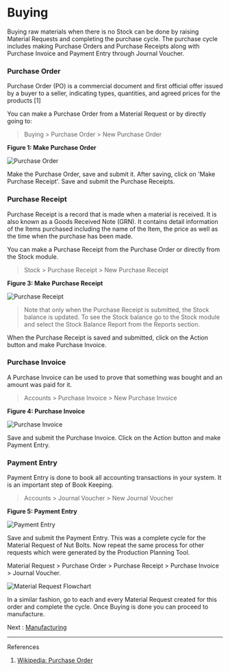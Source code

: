 # Buying

<p class="lead"> Buying raw materials when there is no Stock can be done by raising Material Requests and completing the purchase cycle. The purchase cycle includes making Purchase Orders and Purchase Receipts along with Purchase Invoice and Payment Entry through Journal Voucher.</p>

### Purchase Order

Purchase Order (PO) is a commercial document and first official offer issued by a buyer to a seller, indicating types, quantities, and agreed prices for the products [1]

You can make a Purchase Order from a Material Request or by directly going to:

> Buying > Purchase Order > New Purchase Order 


__Figure 1: Make Purchase Order__

![Purchase Order](/assets/manual_erpnext_com/old_images/erpnext/e-t-o-purchase-order-childbed.png)

Make the Purchase Order, save and submit it. After saving, click on 'Make Purchase Receipt'. Save and submit the Purchase Receipts. 

### Purchase Receipt

Purchase Receipt is a record that is made when a material is received. It is also known as a Goods Received Note (GRN). It contains detail information of the Items purchased including the name of the Item, the price as well as the time when the purchase has been made.

You can make a Purchase Receipt from the Purchase Order or directly from the Stock module.

> Stock > Purchase Receipt > New Purchase Receipt

__Figure 3: Make Purchase Receipt__

![Purchase Receipt](/assets/manual_erpnext_com/old_images/erpnext/e-t-o-purchase-receipt-childbed.png)

> Note that only when the Purchase Receipt is submitted, the Stock balance is updated. To see the Stock balance go to the Stock module and select the Stock Balance Report from the Reports section.

When the Purchase Receipt is saved and submitted, click on the Action button and make Purchase Invoice.

### Purchase Invoice

A Purchase Invoice can be used to prove that something was bought and an amount was paid for it.

> Accounts > Purchase Invoice > New Purchase Invoice

__Figure 4: Purchase Invoice__

![Purchase Invoice](/assets/manual_erpnext_com/old_images/erpnext/e-t-o-purchase-invoice.png)

Save and submit the Purchase Invoice. Click on the Action button and make Payment Entry.

### Payment Entry

Payment Entry is done to book all accounting transactions in your system. It is an important step of Book Keeping.

> Accounts > Journal Voucher > New Journal Voucher

__Figure 5: Payment Entry__

![Payment Entry](/assets/manual_erpnext_com/old_images/erpnext/e-t-o-payment-entry-childbed.png)

Save and submit the Payment Entry. This was a complete cycle for the Material Request of Nut Bolts. Now repeat the same process for other requests which were generated by the Production Planning Tool.

Material Request > Purchase Order > Purchase Receipt > Purchase Invoice > Journal Voucher. 

![Material Request Flowchart](/assets/manual_erpnext_com/old_images/erpnext/material-request-flowchart-image.png)

In a similar fashion, go to each and every Material Request created for this order and complete the cycle. Once Buying is done you can proceed to manufacture.


Next : [Manufacturing](/contents/guide-books/engineer-to-order/stock-entry)


---

References

1. [Wikipedia: Purchase Order](http://en.wikipedia.org/wiki/Purchase_order)